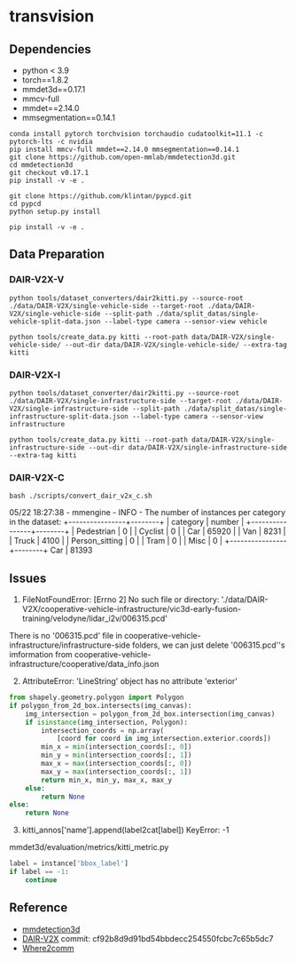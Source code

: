# transvision

## Dependencies

+ python < 3.9
+ torch==1.8.2
+ mmdet3d==0.17.1
+ mmcv-full
+ mmdet==2.14.0
+ mmsegmentation==0.14.1

```shell
conda install pytorch torchvision torchaudio cudatoolkit=11.1 -c pytorch-lts -c nvidia
pip install mmcv-full mmdet==2.14.0 mmsegmentation==0.14.1
git clone https://github.com/open-mmlab/mmdetection3d.git
cd mmdetection3d
git checkout v0.17.1
pip install -v -e .
```

```shell
git clone https://github.com/klintan/pypcd.git
cd pypcd
python setup.py install
```

```shell
pip install -v -e .
```

## Data Preparation

### DAIR-V2X-V

```shell
python tools/dataset_converters/dair2kitti.py --source-root ./data/DAIR-V2X/single-vehicle-side --target-root ./data/DAIR-V2X/single-vehicle-side --split-path ./data/split_datas/single-vehicle-split-data.json --label-type camera --sensor-view vehicle

python tools/create_data.py kitti --root-path data/DAIR-V2X/single-vehicle-side/ --out-dir data/DAIR-V2X/single-vehicle-side/ --extra-tag kitti
```

### DAIR-V2X-I

```shell
python tools/dataset_converter/dair2kitti.py --source-root ./data/DAIR-V2X/single-infrastructure-side --target-root ./data/DAIR-V2X/single-infrastructure-side --split-path ./data/split_datas/single-infrastructure-split-data.json --label-type camera --sensor-view infrastructure

python tools/create_data.py kitti --root-path data/DAIR-V2X/single-infrastructure-side --out-dir data/DAIR-V2X/single-infrastructure-side --extra-tag kitti
```

### DAIR-V2X-C

```shell
bash ./scripts/convert_dair_v2x_c.sh
```

05/22 18:27:38 - mmengine - INFO - The number of instances per category in the dataset:
+----------------+--------+
| category       | number |
+----------------+--------+
| Pedestrian     | 0      |
| Cyclist        | 0      |
| Car            | 65920  |
| Van            | 8231   |
| Truck          | 4100   |
| Person_sitting | 0      |
| Tram           | 0      |
| Misc           | 0      |
+----------------+--------+
Car            | 81393


## Issues

1. FileNotFoundError: [Errno 2] No such file or directory: './data/DAIR-V2X/cooperative-vehicle-infrastructure/vic3d-early-fusion-training/velodyne/lidar_i2v/006315.pcd'

There is no '006315.pcd' file in cooperative-vehicle-infrastructure/infrastructure-side folders, we can just delete '006315.pcd''s imformation from cooperative-vehicle-infrastructure/cooperative/data_info.json

2. AttributeError: 'LineString' object has no attribute 'exterior'

```python
from shapely.geometry.polygon import Polygon
if polygon_from_2d_box.intersects(img_canvas):
    img_intersection = polygon_from_2d_box.intersection(img_canvas)
    if isinstance(img_intersection, Polygon):
        intersection_coords = np.array(
            [coord for coord in img_intersection.exterior.coords])
        min_x = min(intersection_coords[:, 0])
        min_y = min(intersection_coords[:, 1])
        max_x = max(intersection_coords[:, 0])
        max_y = max(intersection_coords[:, 1])
        return min_x, min_y, max_x, max_y
    else:
        return None
else:
	return None
```

3. kitti_annos['name'].append(label2cat[label]) KeyError: -1

mmdet3d/evaluation/metrics/kitti_metric.py
```python
label = instance['bbox_label']
if label == -1:
    continue
```

## Reference

+ [mmdetection3d](https://github.com/open-mmlab/mmdetection3d)
+ [DAIR-V2X](https://github.com/AIR-THU/DAIR-V2X) commit: cf92b8d9d91bd54bbdecc254550fcbc7c65b5dc7
+ [Where2comm](https://github.com/MediaBrain-SJTU/Where2comm)